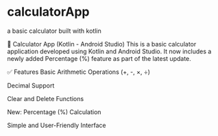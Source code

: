 # calculatorApp
a basic calculator built with kotlin

📱 Calculator App (Kotlin - Android Studio)
This is a basic calculator application developed using Kotlin and Android Studio.
It now includes a newly added Percentage (%) feature as part of the latest update.

✅ Features
Basic Arithmetic Operations (+, -, ×, ÷)

Decimal Support

Clear and Delete Functions

New: Percentage (%) Calculation

Simple and User-Friendly Interface


